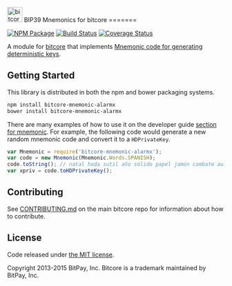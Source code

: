 <img src="http://bitcore.io/css/images/module-mnemonic.png" alt="bitcore mnemonics" height="35">
BIP39 Mnemonics for bitcore
=======

[![NPM Package](https://img.shields.io/npm/v/bitcore-mnemonic-alarmx.svg?style=flat-square)](https://www.npmjs.org/package/bitcore-mnemonic-alarmx)
[![Build Status](https://img.shields.io/travis/bitpay/bitcore-mnemonic-alarmx.svg?branch=master&style=flat-square)](https://travis-ci.org/bitpay/bitcore-mnemonic-alarmx)
[![Coverage Status](https://img.shields.io/coveralls/bitpay/bitcore-mnemonic-alarmx.svg?style=flat-square)](https://coveralls.io/r/bitpay/bitcore-mnemonic-alarmx)

A module for [bitcore](https://github.com/bitpay/bitcore) that implements [Mnemonic code for generating deterministic keys](https://github.com/bitcoin/bips/blob/master/bip-0039.mediawiki).

## Getting Started

This library is distributed in both the npm and bower packaging systems.

```sh
npm install bitcore-mnemonic-alarmx
bower install bitcore-mnemonic-alarmx
```

There are many examples of how to use it on the developer guide [section for mnemonic](http://bitcore.io/guide/module/mnemonic/index.html). For example, the following code would generate a new random mnemonic code and convert it to a `HDPrivateKey`.

```javascript
var Mnemonic = require('bitcore-mnemonic-alarmx');
var code = new Mnemonic(Mnemonic.Words.SPANISH);
code.toString(); // natal hada sutil año sólido papel jamón combate aula flota ver esfera...
var xpriv = code.toHDPrivateKey();
```

## Contributing

See [CONTRIBUTING.md](https://github.com/bitpay/bitcore/blob/master/CONTRIBUTING.md) on the main bitcore repo for information about how to contribute.

## License

Code released under [the MIT license](https://github.com/bitpay/bitcore/blob/master/LICENSE).

Copyright 2013-2015 BitPay, Inc. Bitcore is a trademark maintained by BitPay, Inc.
